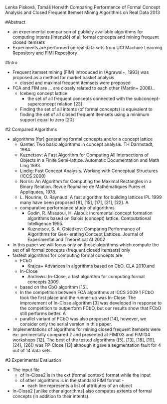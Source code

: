 Lenka Pisková, Tomáš Horváth
Comparing Performance of 
  Formal Concept Analysis and Closed Frequent Itemset Mining Algorithms 
  on Real Data
2013

#Abstract

* an experimental comparison of publicly available algorithms for computing
  intents [intenzió] of all formal concepts and mining frequent closed itemsets
* Experiments are performed on real data sets from 
  UCI Machine Learning Repository and FIMI Repository

#Intro

* Frequent itemset mining (FIM) introduced in (Agrawal+, 1993) was proposed as
  a method for market basket analysis
  * closed and maximal frequent itemsets were proposed
* FCA and FIM are ... are closely related to each other (Martin+ 2008)..
  * Iceberg concept lattice 
    * the set of all frequent concepts connected with the
      subconcept-superconcept relation [23]
  * Finding the set of all intents (of formal concepts) is equivalent to
    finding the set of all closed frequent itemsets using a minimum support
    equal to zero [20]

#2 Compared Algorithms

* algorithms [for] generating formal concepts and/or a concept lattice
  * Ganter: Two basic algorithms in concept analysis. TH Darmstadt, 1984.
  * Kuznetsov: A Fast Algorithm for Computing All Intersections of Objects in a
    Finite Semi-lattice.  Automatic Documentation and Math Ling 1993.
  * Lindig: Fast Concept Analysis. Working with Conceptual Structures 
    (ICCS 2000)
  * Norris: An Algorithm for Computing the Maximal Rectangles in a Binary
    Relation.  Revue Roumaine de Mathématiques Pures et Appliquées, 1978.
  * L. Nourine, O. Raynaud: A fast algorithm for building lattices IPL 1999
    many have been proposed [8], [15], [17], [21], [22]. A
  * comparative performance study of algorithms 
    * Godin, R. Missaoui, H. Alaoui: Incremental concept formation algorithms
      based on Galois (concept) lattice. Computational Intelligence 1995.
    * Kuznetsov, S. A. Obiedkov: Comparing Performance of Algorithms for Gen-
      erating Concept Lattices. Journal of Experimental and Theoretical AI 2002
* In this paper we will focus only on those algorithms which compute the set of
  all formal concepts (frequent closed itemsets) only
* fastest algorithms for computing formal concepts are 
  * FCbO 
    * Krajca+ Advances in algorithms based on CbO.  CLA 2010.and 
  * In-Close
    * Andrews: In-Close, a fast algorithm for computing formal concepts 2009.
  * based on the CbO algorithm [15]. 
  * In the competition between FCA algorithms at ICCS 2009 1 FCbO took the
    first place and the runner-up was In-Close.  The improvement of In-Close
    algorithm [3] was developed in response to the competition to outperform
    FCbO, but our results show that FCbO still performs better. A 
  * parallel variant of FCbO was also proposed [14], however, we consider only the
    serial version in this paper.
* Implementations of algorithms for mining closed frequent itemsets were ex-
  perimentally compared 2 and presented at FIMI’03 and FIMI’04 workshops [12].
  The best of the tested algorithms ([5], [13], [18], [19], [24], [26]) was
  FP-Close [13] although it gave a segmentation fault for 4 out of 14 data
  sets.

#3 Experimental Evaluation

* The input file 
  * of In-Close2 is in the cxt (formal context) format while the input 
  * of other algorithms is in the standard FIMI format - 
    * each line represents a list of attributes of an object
* In-Close2 [unlike other algorithms] also computes extents of formal concepts
  (in addition to their intents).
